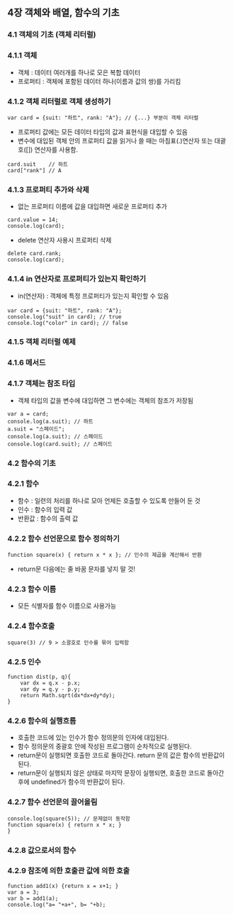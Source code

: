## 4장 객체와 배열, 함수의 기초
### 4.1 객체의 기초 (객체 리터럴)
### 4.1.1 객체
- 객체 : 데이터 여러개를 하나로 모은 복합 데이터
- 프로퍼티 : 객체에 포함된 데이터 하나(이름과 값의 쌍)를 가리킴

### 4.1.2 객체 리터럴로 객체 생성하기
```
var card = {suit: "하트", rank: "A"}; // {...} 부분이 객체 리터럴
```
- 프로퍼티 값에는 모든 데이터 타입의 값과 표현식을 대입할 수 있음
- 변수에 대입된 객체 안의 프로퍼티 값을 읽거나 쓸 때는 마침표(.)연산자 또는 대괄호([]) 연산자를 사용함.
```
card.suit    // 하트
card["rank"] // A
```

### 4.1.3 프로퍼티 추가와 삭제
- 없는 프로퍼티 이름에 값을 대입하면 새로운 프로퍼티 추가
```
card.value = 14;
console.log(card);
```
- delete 연산자 사용시 프로퍼티 삭제
```
delete card.rank;
console.log(card);
```

### 4.1.4 in 연산자로 프로퍼티가 있는지 확인하기
- in(연산자) : 객체에 특정 프로퍼티가 있는지 확인할 수 있음
```
var card = {suit: "하트", rank: "A"};
console.log("suit" in card); // true
console.log("color" in card); // false
```

### 4.1.5 객체 리터럴 예제
### 4.1.6 메서드

### 4.1.7 객체는 참조 타입
- 객체 타입의 값을 변수에 대입하면 그 변수에는 객체의 참조가 저장됨
```
var a = card;
console.log(a.suit); // 하트
a.suit = "스페이드";
console.log(a.suit); // 스페이드
console.log(card.suit); // 스페이드
```

### 4.2 함수의 기초
### 4.2.1 함수
- 함수 : 일련의 처리를 하나로 모아 언제든 호출할 수 있도록 만들어 둔 것
- 인수 : 함수의 입력 값
- 반환값 : 함수의 출력 값

### 4.2.2 함수 선언문으로 함수 정의하기
```
function square(x) { return x * x }; // 인수의 제곱을 계산해서 반환
```
- return문 다음에는 줄 바꿈 문자를 넣지 말 것!

### 4.2.3 함수 이름
- 모든 식별자를 함수 이름으로 사용가능

### 4.2.4 함수호출
```
square(3) // 9 > 소괄호로 인수를 묶어 입력함
```

### 4.2.5 인수
```
function dist(p, q){
    var dx = q.x - p.x;
    var dy = q.y - p.y;
    return Math.sqrt(dx*dx+dy*dy);
}
```

### 4.2.6 함수의 실행흐름
- 호출한 코드에 있는 인수가 함수 정의문의 인자에 대입된다.
- 함수 정의문의 중괄호 안에 작성된 프로그램이 순차적으로 실행된다.
- return문이 실행되면 호출한 코드로 돌아간다. return 문의 값은 함수의 반환값이 된다.
- return문이 실행되지 않은 상태로 마지막 문장이 실행되면, 호출한 코드로 돌아간 후에 undefined가 함수의 반환값이 된다.

### 4.2.7 함수 선언문의 끌어올림
```
console.log(square(5)); // 문제없이 동작함
function square(x) { return x * x; } 
}
```

### 4.2.8 값으로서의 함수
### 4.2.9 참조에 의한 호출관 값에 의한 호출
```
function add1(x) {return x = x+1; }
var a = 3;
var b = add1(a);
console.log("a= "+a+", b= "+b); 
```
